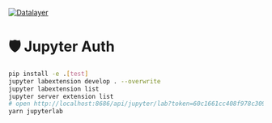 [![Datalayer](https://assets.datalayer.design/datalayer-25.svg)](https://datalayer.io)

# 🛡️ Jupyter Auth

```bash
pip install -e .[test]
jupyter labextension develop . --overwrite
jupyter labextension list
jupyter server extension list
# open http://localhost:8686/api/jupyter/lab?token=60c1661cc408f978c309d04157af55c9588ff9557c9380e4fb50785750703da6
yarn jupyterlab
```
